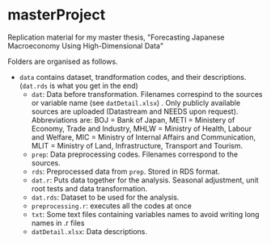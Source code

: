 # masterProject
Replication material for my master thesis, "Forecasting Japanese Macroeconomy Using High-Dimensional Data"  

Folders are organised as follows.  
* `data` contains dataset, trandformation codes, and their descriptions. (`dat.rds` is what you get in the end)  
    * `dat`: Data before transformation. Filenames correspind to the sources or variable name (see `datDetail.xlsx`) . Only publicly available sources are uploaded (Datastream and NEEDS upon request). Abbreviations are: BOJ = Bank of Japan, METI = Ministery of Economy, Trade and Industry, MHLW = Ministry of Health, Labour and Welfare, MIC = Ministry of Internal Affairs and Communication, MLIT = Ministry of Land, Infrastructure, Transport and Tourism. 
    * `prep`: Data preprocessing codes. Filenames correspond to the sources.  
    * `rds`: Preprocessed data from `prep`. Stored in RDS format.  
    * `dat.r`: Puts data together for the analysis. Seasonal adjustment, unit root tests and data transformation.
    * `dat.rds`: Dataset to be used for the analysis.  
    * `preprocessing.r`: executes all the codes at once  
    * `txt`: Some text files containing variables names to avoid writing long names in .r files
    * `datDetail.xlsx`: Data descriptions. 
    
